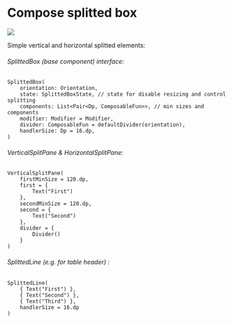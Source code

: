 # Compose splitted box
[![](https://jitpack.io/v/Mimimishkin/compose-splitted-box.svg)](https://jitpack.io/#Mimimishkin/compose-splitted-box)

Simple vertical and horizontal splitted elements:

###### SplittedBox (base component) interface:

    SplittedBox(
        orientation: Orientation,
        state: SplittedBoxState, // state for disable resizing and control splitting 
        components: List<Pair<Dp, ComposableFun>>, // min sizes and components
        modifier: Modifier = Modifier,
        divider: ComposableFun = defaultDivider(orientation),
        handlerSize: Dp = 16.dp,
    )

###### VerticalSplitPane & HorizontalSplitPane:

    VerticalSplitPane(
        firstMinSize = 120.dp,
        first = {
            Text("First")
        },
        secondMinSize = 120.dp,
        second = {
            Text("Second")
        },
        divider = { 
            Divider()
        }
    )
    
###### SplittedLine (e.g. for table header) :

    SplittedLine(
        { Text("First") },
        { Text("Second") },
        { Text("Third") },
        handlerSize = 16.dp
    )
